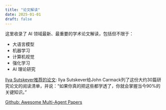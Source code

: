 ```yaml
---
title: "论文解读"
date: 2025-01-01
draft: false
---
```


这里收录了 AI 领域最新、最重要的学术论文解读，包括但不限于：

- 大语言模型
- 机器学习
- 计算机视觉
- 强化学习
- AI 理论研究

[Ilya Sutskever推荐的论文](https://github.com/dzyim/ilya-sutskever-recommended-reading): Ilya Sutskever给John Carmack列了这份大约30篇研究论文的阅读清单，并说：“如果你真的把这些都学透了，你就会掌握当今90%的关键知识。”

[Github: Awesome Multi-Agent Papers](https://github.com/kyegomez/awesome-multi-agent-papers)